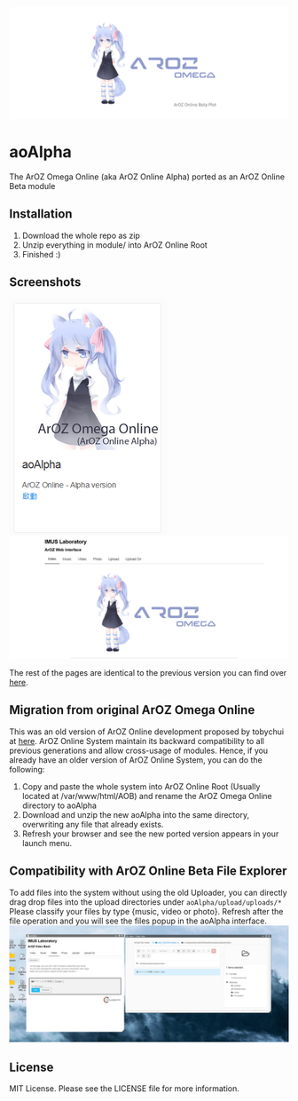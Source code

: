 ![](image/0.png)
# aoAlpha
The ArOZ Omega Online (aka ArOZ Online Alpha) ported as an ArOZ Online Beta module

## Installation
1. Download the whole repo as zip
2. Unzip everything in module/ into ArOZ Online Root
3. Finished :)

## Screenshots
![Luanch Icon](image/1.png)
![Page index](image/2.png)

The rest of the pages are identical to the previous version you can find over [here](https://github.com/tobychui/ArOZ-Omega-Online).

## Migration from original ArOZ Omega Online
This was an old version of ArOZ Online development proposed by tobychui at [here](https://github.com/tobychui/ArOZ-Omega-Online).
ArOZ Online System maintain its backward compatibility to all previous generations and allow cross-usage of modules. 
Hence, if you already have an older version of ArOZ Online System, you can do the following:
1. Copy and paste the whole system into ArOZ Online Root (Usually located at /var/www/html/AOB) and rename the ArOZ Omega Online directory to aoAlpha
2. Download and unzip the new aoAlpha into the same directory, overwriting any file that already exists. 
3. Refresh your browser and see the new ported version appears in your launch menu.

## Compatibility with ArOZ Online Beta File Explorer
To add files into the system without using the old Uploader, you can directly drag drop files into the upload directories under ```aoAlpha/upload/uploads/* ```
Please classify your files by type {music, video or photo}. 
Refresh after the file operation and you will see the files popup in the aoAlpha interface.
![](image/3.png)
## License
MIT License. Please see the LICENSE file for more information.
